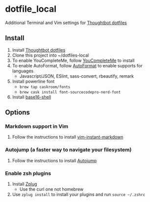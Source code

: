 # dotfile_local
Additional Terminal and Vim settings for [Thoughtbot dotfiles](https://github.com/thoughtbot/dotfiles)

## Install
1. Install [Thoughtbot dotfiles](https://github.com/thoughtbot/dotfiles)
2. Clone this project into ~/dotfiles-local
3. To enable YouCompleteMe, follow [YouCompleteMe](https://github.com/Valloric/YouCompleteMe#installation) to install
4. To enable AutoFormat, follow [AutoFormat](https://github.com/Chiel92/vim-autoformat#default-formatprograms) to enable supports for languages
    * Javascript/JSON, ESlint, sass-convert, rbeautify, remark
5. Install powerline font
    * `brew tap caskroom/fonts`
    * `brew cask install font-sourcecodepro-nerd-font`
6. Install [base16-shell](https://github.com/chriskempson/base16-shell)

## Options
### Markdown support in Vim
1. Follow the instructions to install [vim-instant-markdown](https://github.com/suan/vim-instant-markdown)

### Autojump (a faster way to navigate your filesystem)
1. Follow the instructions to install [Autojump](https://github.com/wting/autojump#name) 
### Enable zsh plugins
1. Install [Zplug](https://github.com/zplug/zplug#user-content-using-homebrew-os-x)
    * Use the curl one not homebrew
2. Use `zplug install` to install your plugins and run `source ~/.zshrc`

